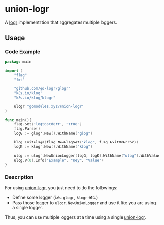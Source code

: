 # union-logr
A [logr](https://github.com/go-logr/logr) implementation that aggregates multiple loggers.

Usage
---

### Code Example
```go
package main

import (
	"flag"
	"fmt"

	"github.com/go-logr/glogr"
	"k8s.io/klog"
	"k8s.io/klog/klogr"

	ulogr "gomodules.xyz/union-logr"
)

func main(){
	flag.Set("logtostderr", "true")
	flag.Parse()
	logG := glogr.New().WithName("glog")

	klog.InitFlags(flag.NewFlagSet("klog", flag.ExitOnError))
	logK := klogr.New().WithName("klog")

	ulog := ulogr.NewUnionLogger(logG, logK).WithName("ulog").WithValues("logr", "union-logr")
	ulog.V(0).Info("Example", "Key", "Value")
}

```
### Description

For using [union-logr](https://github.com/gomodules/union-logr), you just need to do the followings:

- Define some logger (i.e.: `glogr`, `klogr` etc.)
- Pass those logger to `ulogr.NewUnionLogger` and use it like you are using a single logger.

Thus, you can use multiple loggers at a time using a single [union-logr](https://github.com/gomodules/union-logr). 

